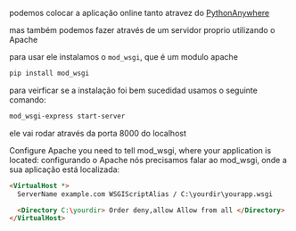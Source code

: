 podemos colocar a aplicação online tanto atravez do [PythonAnywhere](https://www.pythonanywhere.com/?affiliate_id=00535ced)

mas também podemos fazer através de um servidor proprio utilizando o Apache

para usar ele instalamos o `mod_wsgi`, que é um modulo apache

```sh
pip install mod_wsgi
```

para veirficar se a instalação foi bem sucedidad usamos o seguinte comando:

```sh
mod_wsgi-express start-server
```

ele vai rodar através da porta 8000 do localhost

Configure Apache you need to tell mod_wsgi, where your application is located:
configurando o Apache nós precisamos falar ao mod_wsgi, onde a sua aplicação está localizada:

```html
<VirtualHost *>
  ServerName example.com WSGIScriptAlias / C:\yourdir\yourapp.wsgi

  <Directory C:\yourdir> Order deny,allow Allow from all </Directory>
</VirtualHost>
```
